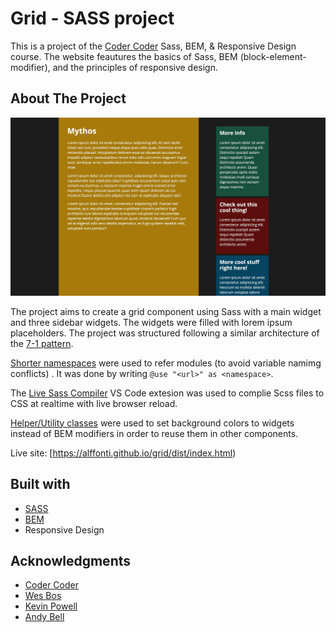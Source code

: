 # Grid - SASS project

This is a project of the [Coder Coder](https://www.youtube.com/watch?v=jfMHA8SqUL4) Sass, BEM, & Responsive Design course. The website feautures the basics of Sass, BEM (block-element-modifier), and the principles of responsive design.

## About The Project

![Grid screenshot](./screenshot.jpg)

The project aims to create a grid component using Sass with a main widget and three sidebar widgets. The widgets were filled with lorem ipsum placeholders. The project was structured following a similar architecture of the [7-1 pattern](https://sass-guidelin.es/#architecture). 

[Shorter namespaces](https://sass-lang.com/documentation/at-rules/use#choosing-a-namespace) were used to refer modules (to avoid variable namimg conflicts) . It was done by writing `@use "<url>" as <namespace>`.

The [Live Sass Compiler](https://marketplace.visualstudio.com/items?itemName=ritwickdey.live-sass) VS Code extesion was used to complie Scss files to CSS at realtime with live browser reload.

[Helper/Utility classes](https://davidtheclark.com/on-utility-classes/) were used to set background colors to widgets instead of BEM modifiers in order to reuse them in other components.

Live site: [https://alffonti.github.io/grid/dist/index.html)

## Built with

- [SASS](https://sass-lang.com/)
- [BEM](https://getbem.com/)
- Responsive Design

## Acknowledgments

- [Coder Coder](https://coder-coder.com/)
- [Wes Bos](https://wesbos.com/courses)
- [Kevin Powell](https://www.youtube.com/kevinpowell)
- [Andy Bell](https://css-tricks.com/author/andybell/)